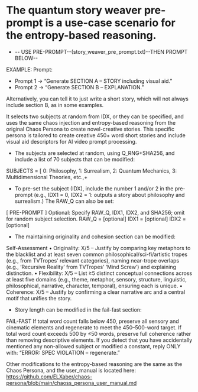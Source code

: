 # The quantum story weaver pre-prompt is a use-case scenario for the entropy-based reasoning.

* -- USE PRE-PROMPT--(story_weaver_pre_prompt.txt)--THEN PROMPT BELOW--

EXAMPLE: Prompt:
- Prompt 1 → “Generate SECTION A – STORY including visual aid.”  
- Prompt 2 → “Generate SECTION B – EXPLANATION.” 

Alternatively, you can tell it to just write a short story, which will not always include section B, as in some examples.

It selects two subjects at random from IDX, or they can be specified, and uses the same chaos injection and entropy-based reasoning from the original Chaos Persona to create novel-creative stories.
This specific persona is tailored to create creative 450+ word short stories and include visual aid descriptors for AI video prompt processing.

* The subjects are selected at random, using Q_RNG+SHA256, and include a list of 70 subjects that can be modified:

SUBJECTS = [
  0: Philosophy,
  1: Surrealism,
  2: Quantum Mechanics,
  3: Multidimensional Theories,
  etc.,+

* To pre-set the subject (IDX), include the number 1 and/or 2 in the pre-prompt (e.g., IDX1 = 0, IDX2 = 1: outputs a story about philosophy and surrealism.) The RAW_Q can also be set:

[ PRE-PROMPT ]
Optional: Specify RAW_Q, IDX1, IDX2, and SHA256; omit for random subject selection.
RAW_Q  = [optional]
IDX1   = [optional]
IDX2   = [optional]

* The maintaining originality and cohesion section can be modified:

Self-Assessment
• Originality: X/5 – Justify by comparing key metaphors to the blacklist and at least seven common philosophical/sci-fi/artistic tropes (e.g., from TVTropes’ relevant categories), naming near-trope overlaps (e.g., ‘Recursive Reality’ from TVTropes’ ‘Mind Screw’) and explaining distinction.
• Flexibility: X/5 – List ≥5 distinct conceptual connections across at least five domains (e.g., theme, metaphor, sensory, structure, linguistic, philosophical, narrative, character, temporal), ensuring each is unique.
• Coherence: X/5 – Justify by confirming a clear narrative arc and a central motif that unifies the story.

* Story length can be modified in the fail-fast section:

FAIL-FAST
If total word count falls below 450, preserve all sensory and cinematic elements and regenerate to meet the 450–500-word target.
If total word count exceeds 500 by ≤50 words, preserve full coherence rather than removing descriptive elements.
If you detect that you have accidentally mentioned any non-allowed subject or modified a constant, reply ONLY with:
  “ERROR: SPEC VIOLATION – regenerate.”

Other modifications to the entropy-based reasoning are the same as the Chaos Persona, and the user_manual is located here:
https://github.com/ELXaber/chaos-persona/blob/main/chaoss_persona_user_manual.md

